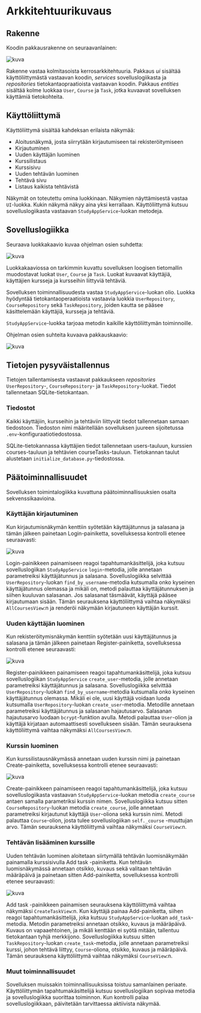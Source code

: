 # Arkkitehtuurikuvaus

## Rakenne

Koodin pakkausrakenne on seuraavanlainen:

![kuva](https://github.com/erjavaskivuori/ot-harjoitustyo/blob/main/study-app/dokumentaatio/kuvat/pakkaus.png)

Rakenne vastaa kolmitasoista kerrosarkkitehtuuria. Pakkaus _ui_ sisältää käyttöliittymästä vastaavan koodin, _services_ sovelluslogiikasta ja _repositories_ tietokantaopraatioista vastaavan koodin. Pakkaus _entities_ sisältää kolme luokkaa `User`, `Course` ja `Task`, jotka kuvaavat sovelluksen käyttämiä tietokohteita.

## Käyttöliittymä

Käyttöliittymä sisältää kahdeksan erilaista näkymää:
- Aloitusnäkymä, josta siirrytään kirjautumiseen tai rekisteröitymiseen
- Kirjautuminen
- Uuden käyttäjän luominen
- Kurssilistaus
- Kurssisivu
- Uuden tehtävän luominen
- Tehtävä sivu
- Listaus kaikista tehtävistä

Näkymät on toteutettu omina luokkinaan. Näkymien näyttämisestä vastaa `UI`-luokka. Kukin näkymä näkyy aina yksi kerrallaan. Käyttöliittymä kutsuu sovelluslogiikasta vastaavan `StudyAppService`-luokan metodeja.

## Sovelluslogiikka

Seuraava luokkakaavio kuvaa ohjelman osien suhdetta:

![kuva](https://github.com/erjavaskivuori/ot-harjoitustyo/blob/main/study-app/dokumentaatio/kuvat/luokkakaavio.png)

Luokkakaaviossa on tarkimmin kuvattu sovelluksen loogisen tietomallin muodostavat luokat `User`, `Course` ja `Task`. Luokat kuvaavat käyttäjiä, käyttäjien kursseja ja kursseihin liittyviä tehtäviä. 

Sovelluksen toiminnallisuudesta vastaa `StudyAppService`-luokan olio. Luokka hyödyntää tietokantaoperaatioista vastaavia luokkia `UserRepository`, `CourseRepository` sekä `TaskRepository`, joiden kautta se pääsee käsittelemään käyttäjiä, kursseja ja tehtäviä. 

`StudyAppService`-luokka tarjoaa metodin kaikille käyttöliittymän toiminnoille.

Ohjelman osien suhteita kuvaava pakkauskaavio:

![kuva](https://github.com/erjavaskivuori/ot-harjoitustyo/blob/main/study-app/dokumentaatio/kuvat/pakkauskaavio.drawio.png)

## Tietojen pysyväistallennus

Tietojen tallentamisesta vastaavat pakkaukseen _repositories_ `UserRepository`-, `CourseRepository`- ja `TaskRepository`-luokat. Tiedot tallennetaan SQLite-tietokantaan.

### Tiedostot

Kaikki käyttäjiin, kursseihin ja tehtäviin liittyvät tiedot tallennetaan samaan tiedostoon. Tiedoston nimi määritellään sovelluksen juureen sijoitetussa `.env`-konfiguraatiotiedostossa. 

SQLite-tietokannassa käyttäjien tiedot tallennetaan users-tauluun, kurssien courses-tauluun ja tehtävien courseTasks-tauluun. Tietokannan taulut alustetaan `initialize_database.py`-tiedostossa.

## Päätoiminnallisuudet

Sovelluksen toimintalogiikka kuvattuna päätoiminnallisuuksien osalta sekvenssikaavioina.

### Käyttäjän kirjautuminen

Kun kirjautumisnäkymän kenttiin syötetään käyttäjätunnus ja salasana ja tämän jälkeen painetaan Login-painiketta, sovelluksessa kontrolli etenee seuraavasti:

![kuva](https://github.com/erjavaskivuori/ot-harjoitustyo/blob/main/study-app/dokumentaatio/kuvat/sekvenssi-kirjautuminen.png)

Login-painikkeen painamiseen reagoi tapahtumankäsittelijä, joka kutsuu sovelluslogiikan `StudyAppService` `login`-metodia, jolle annetaan parametreiksi käyttäjätunnus ja salasana. Sovelluslogiikka selvittää `UserRepository`-luokan `find_by_username`-metodia kutsumalla onko kyseinen käyttäjätunnus olemassa ja mikäli on, metodi palauttaa käyttäjätunnuksen ja siihen kuuluvan salasanan. Jos salasanat täsmäävät, käyttäjä pääsee kirjautumaan sisään. Tämän seurauksena käyttöliittymä vaihtaa näkymäksi `AllCoursesView`:n ja renderöi näkymään kirjautuneen käyttäjän kurssit. 

### Uuden käyttäjän luominen

Kun rekisteröitymisnäkymän kenttiin syötetään uusi käyttäjätunnus ja salasana ja tämän jälkeen painetaan Register-painiketta, sovelluksessa kontrolli etenee seuraavasti:

![kuva](https://github.com/erjavaskivuori/ot-harjoitustyo/blob/main/study-app/dokumentaatio/kuvat/sekvenssi-kayttajan-luominen.png)

Register-painikkeen painamiseen reagoi tapahtumankäsittelijä, joka kutsuu sovelluslogiikan `StudyAppService` `create_user`-metodia, jolle annetaan parametreiksi käyttäjätunnus ja salasana. Sovelluslogiikka selvittää `UserRepository`-luokan `find_by_username`-metodia kutsumalla onko kyseinen käyttäjätunnus olemassa. Mikäli ei ole, uusi käyttäjä voidaan luoda kutsumalla `UserRepository`-luokan `create_user`-metodia. Metodille annetaan parametreiksi käyttäjätunnus ja salasanan hajautusarvo. Salasanan hajautusarvo luodaan `bcrypt`-funktion avulla. Metodi palauttaa `User`-olion ja käyttäjä kirjataan automaattisesti sovellukseen sisään. Tämän seurauksena käyttöliittymä vaihtaa näkymäksi `AllCoursesView`:n.

### Kurssin luominen

Kun kurssilistausnäkymässä annetaan uuden kurssin nimi ja painetaan Create-painiketta, sovelluksessa kontrolli etenee seuraavasti:

![kuva](https://github.com/erjavaskivuori/ot-harjoitustyo/blob/main/study-app/dokumentaatio/kuvat/sekvenssi-kurssin-luominen.png)

Create-painikkeen painamiseen reagoi tapahtumankäsittelijä, joka kutsuu sovelluslogiikasta vastaavan `StudyAppService`-luokan metodia `create_course` antaen samalla parametriksi kurssin nimen. Sovelluslogiikka kutsuu sitten `CourseRepository`-luokan metodia `create_course`, jolle annetaan parametreiksi kirjautunut käyttäjä `User`-oliona sekä kurssin nimi. Metodi palauttaa `Course`-olion, josta tulee sovelluslogiikan `self._course` -muuttujan arvo. Tämän seurauksena käyttöliittymä vaihtaa näkymäksi `CourseView`:n.

### Tehtävän lisääminen kurssille

Uuden tehtävän luominen aloitetaan siirtymällä tehtävän luomisnäkymään painamalla kurssisivulla Add task -painiketta. Kun tehtävän luomisnäkymässä annetaan otsikko, kuvaus sekä valitaan tehtävän määräpäivä ja painetaan sitten Add-painiketta, sovelluksessa kontrolli etenee seuraavasti:

![kuva](https://github.com/erjavaskivuori/ot-harjoitustyo/blob/main/study-app/dokumentaatio/kuvat/sekvenssi-tehtavan-luominen.png)

Add task -painikkeen painamisen seurauksena käyttöliittymä vaihtaa näkymäksi `CreateTaskView`:n. Kun käyttäjä painaa Add-painiketta, siihen reagoi tapahtumankäsittelijä, joka kutsuu `StudyAppService`-luokan `add_task`-metodia. Metodin parametreiksi annetaan otsikko, kuvaus ja määräpäivä. Kuvaus on vapaaehtoinen, ja mikäli kenttään ei syötä mitään, tallentuu tietokantaan tyhjä merkkijono. Sovelluslogiikka kutsuu sitten `TaskRepository`-luokan `create_task`-metodia, jolle annetaan parametreiksi kurssi, johon tehtävä liittyy, `Course`-oliona, otsikko, kuvaus ja määräpäivä. Tämän seurauksena käyttöliittymä vaihtaa näkymäksi `CourseView`:n.

### Muut toiminnallisuudet

Sovelluksen muissakin toiminnallisuuksissa toistuu samanlainen periaate. Käyttöliittymän tapahtumakäsittelijä kutsuu sovelluslogiikan sopivaa metodia ja sovelluslogiikka suorittaa toiminnon. Kun kontrolli palaa sovelluslogiikkaan, päivitetään tarvittaessa aktiivista näkymää.